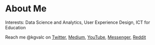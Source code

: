 <!---
- 👋 Hi, I’m @kurtvalcorza
- 👀 I’m interested in data analytics, user experience design, ICT for education
- 🌱 I’m currently learning data analytics, programming with python, and SQL for data science.
- 💞️ I’m looking to collaborate on ...
- 📫 How to reach me ...

kurtvalcorza/kurtvalcorza is a ✨ special ✨ repository because its `README.md` (this file) appears on your GitHub profile.
You can click the Preview link to take a look at your changes.
--->

# About Me

Interests:
Data Science and Analytics,
User Experience Design,
ICT for Education

Reach me @kgvalc on 
[Twitter](https://twitter.com/kgvalc),
[Medium](https://medium.com/@kgvalc),
[YouTube](https://www.youtube.com/kgvalc),
[Messenger](https://m.me/kgvalc),
[Reddit](https://www.reddit.com/user/KurtValcorza)